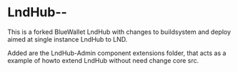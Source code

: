 # LndHub--
This is a forked BlueWallet LndHub with changes to buildsystem and deploy aimed at single instance LndHub to LND. 

Added are the LndHub-Admin component extensions folder, that acts as a example of howto extend LndHub without need change core src.
